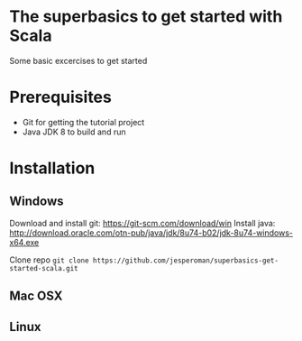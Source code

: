# The superbasics to get started with Scala
Some basic excercises to get started

# Prerequisites
- Git for getting the tutorial project
- Java JDK 8 to build and run

# Installation

## Windows
Download and install git: https://git-scm.com/download/win
Install java: http://download.oracle.com/otn-pub/java/jdk/8u74-b02/jdk-8u74-windows-x64.exe

Clone repo
```git clone https://github.com/jesperoman/superbasics-get-started-scala.git```


## Mac OSX

## Linux



